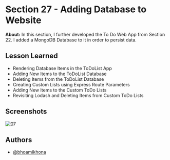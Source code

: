 
# Section 27 - Adding Database to Website

**About:** In this section, I further developed the To Do Web App from Section 22. I added a MongoDB Database to it in order to persist data.
## Lesson Learned
- Rendering Database Items in the ToDoList App
- Adding New Items to the ToDoList Database
- Deleting Items from the ToDoList Database
- Creating Custom Lists using Express Route Parameters
- Adding New Items to the Custom ToDo Lists
- Revisiting Lodash and Deleting Items from Custom ToDo Lists

## Screenshots
![07](https://user-images.githubusercontent.com/50435319/209467097-6032580b-171a-47fc-9ae3-3ef43cd5b390.png)

## Authors

- [@bhoamikhona](https://github.com/bhoamikhona)

